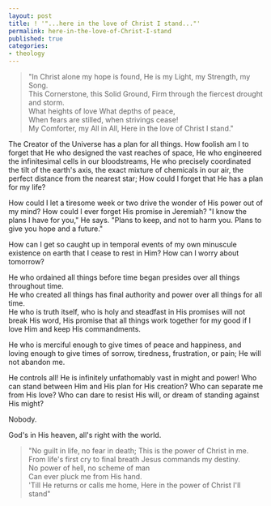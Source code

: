 ```yaml
---
layout: post
title: ! '"...here in the love of Christ I stand..."'
permalink: here-in-the-love-of-Christ-I-stand
published: true
categories:
- theology
---
```


> "In Christ alone my hope is found, He is my Light, my Strength, my
> Song.  
>  This Cornerstone, this Solid Ground, Firm through the fiercest
> drought and storm.  
>  What heights of love What depths of peace,  
>  When fears are stilled, when strivings cease!  
>  My Comforter, my All in All, Here in the love of Christ I stand."

The Creator of the Universe has a plan for all things. How foolish am I
to forget that He who designed the vast reaches of space, He who
engineered the infinitesimal cells in our bloodstreams, He who precisely
coordinated the tilt of the earth's axis, the exact mixture of chemicals
in our air, the perfect distance from the nearest star; How could I
forget that He has a plan for my life?

How could I let a tiresome week or two drive the wonder of His power out
of my mind? How could I ever forget His promise in Jeremiah? "I know the
plans I have for you," He says. "Plans to keep, and not to harm you.
Plans to give you hope and a future."

How can I get so caught up in temporal events of my own minuscule
existence on earth that I cease to rest in Him? How can I worry about
tomorrow?

He who ordained all things before time began presides over all things
throughout time.  
 He who created all things has final authority and power over all things
for all time.  
 He who is truth itself, who is holy and steadfast in His promises will
not break His word, His promise that all things work together for my
good if I love Him and keep His commandments.

He who is merciful enough to give times of peace and happiness, and
loving enough to give times of sorrow, tiredness, frustration, or pain;
He will not abandon me.

He controls all! He is infinitely unfathomably vast in might and power!
Who can stand between Him and His plan for His creation? Who can
separate me from His love? Who can dare to resist His will, or dream of
standing against His might?

Nobody.

God's in His heaven, all's right with the world.

> "No guilt in life, no fear in death; This is the power of Christ in
> me.  
>  From life's first cry to final breath Jesus commands my destiny.  
>  No power of hell, no scheme of man  
>  Can ever pluck me from His hand.  
>  'Till He returns or calls me home, Here in the power of Christ I'll
> stand"

